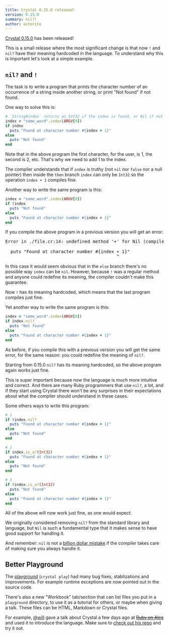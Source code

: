 ```yaml
---
title: Crystal 0.15.0 released!
version: 0.15.0
summary: nil?!
author: asterite
---
```


[Crystal 0.15.0](https://github.com/crystal-lang/crystal/releases/tag/0.15.0) has been released!

This is a small release where the most significant change is that now `!` and `nil?`
have their meaning hardcoded in the language. To understand why this is important let's look at a simple example.

## `nil?` and `!`

The task is to write a program that prints the character number of an occurrence of a string
inside another string, or print "Not found" if not found.

One way to solve this is:

```ruby
# `String#index` returns an Int32 if the index is found, or Nil if not
index = "some_word".index(ARGV[0])
if index
  puts "Found at character number #{index + 1}"
else
  puts "Not found"
end
```

Note that in the above program the first character, for the user, is 1, the second is 2, etc.
That's why we need to add 1 to the index.

The compiler understands that if `index` is truthy (not `nil` nor `false` nor a null pointer)
then inside the `then` branch `index` can only be `Int32` so the operation `index + 1`
compiles fine.

Another way to write the same program is this:

```ruby
index = "some_word".index(ARGV[0])
if !index
  puts "Not found"
else
  puts "Found at character number #{index + 1}"
end
```

If you compile the above program in a previous version you will get an error:

<pre class="code">
Error in ./file.cr:14: undefined method '+' for Nil (compile-time type is Int32?)

  puts "Found at character number #{index + 1}"
                                          ^
</pre>

In this case it would seem obvious that in the `else` branch there's no possible
way `index` can be `nil`. However, because `!` was a regular method and anyone could
redefine its meaning, the compiler couldn't make this guarantee.

Now `!` has its meaning hardcoded, which means that the last program compiles just fine.

Yet another way to write the same program is this:

```ruby
index = "some_word".index(ARGV[0])
if index.nil?
  puts "Not found"
else
  puts "Found at character number #{index + 1}"
end
```

As before, if you compile this with a previous version you will get the same error,
for the same reason: you could redefine the meaning of `nil?`.

Starting from 0.15.0 `nil?` has its meaning hardcoded, so the above program again works
just fine.

This is super important because now the language is much more intuitive and correct.
And there are many Ruby programmers that use `nil?`, a lot, and if they start using
Crystal there won't be any surprises in their expectations about what the compiler should
understand in these cases.

Some others ways to write this program:

```ruby
# 1
if !index.nil?
  puts "Found at character number #{index + 1}"
else
  puts "Not found"
end

# 2
if index.is_a?(Int32)
  puts "Found at character number #{index + 1}"
else
  puts "Not found"
end

# 3
if !index.is_a?(Int32)
  puts "Not found"
else
  puts "Found at character number #{index + 1}"
end
```

All of the above will now work just fine, as one would expect.

We originally considered removing `nil?` from the standard library and language, but `Nil`
is such a fundamental type that it makes sense to have good support for handling it.

And remember: `nil` is not a [billion dollar mistake](http://www.infoq.com/presentations/Null-References-The-Billion-Dollar-Mistake-Tony-Hoare)
if the compiler takes care of making sure you always handle it.

## Better Playground

The [playground](http://crystal-lang.org/2016/03/21/crystal-0.14.1-released.html#the-playground) (`crystal play`)
had many bug fixes, stablizations and improvements. For example runtime exceptions are now pointed
out in the source code.

There's also a new "Workbook" tab/section that can list files you put in a `playground` directory,
to use it as a tutorial for others, or maybe when giving a talk. These files can be HTML,
Markdown or Crystal files.

For example, [@will](https://github.com/will) gave a talk about Crystal a few days ago
at ~~[Ruby on Ales](https://ruby.onales.com/speakers#introducingthecrystalprogramminglanguage-by-willleinweber)~~
and used it to introduce the language. Make sure to [check out his repo](https://github.com/will/roa2016_crystal)
and try it out.
